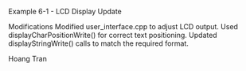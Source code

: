 Example 6-1 - LCD Display Update

Modifications
Modified user_interface.cpp to adjust LCD output.
Used displayCharPositionWrite() for correct text positioning.
Updated displayStringWrite() calls to match the required format.

Hoang Tran
